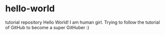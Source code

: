 # hello-world
tutorial repository
Hello World! I am human girl. Trying to follow the tutorial of GitHub to become a super GitHuber :)
